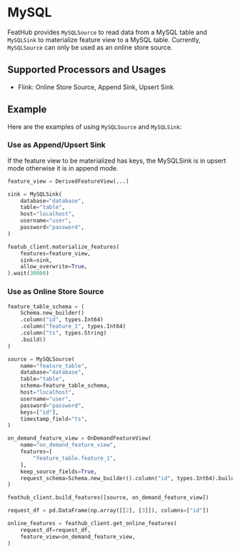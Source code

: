 # MySQL

FeatHub provides `MySQLSource` to read data from a MySQL table and `MySQLSink` to 
materialize feature view to a MySQL table. Currently, `MySQLSource` can only be used as 
an online store source.

## Supported Processors and Usages

- Flink: Online Store Source, Append Sink, Upsert Sink

## Example

Here are the examples of using `MySQLSource` and `MySQLSink`:

### Use as Append/Upsert Sink

If the feature view to be materialized has keys, the MySQLSink is in upsert mode 
otherwise it is in append mode.

```python
feature_view = DerivedFeatureView(...)

sink = MySQLSink(
    database="database",
    table="table",
    host="localhost",
    username="user",
    password="password",
)

featub_client.materialize_features(
    features=feature_view,
    sink=sink,
    allow_overwrite=True,
).wait(30000)
```

### Use as Online Store Source

```python
feature_table_schema = (
    Schema.new_builder()
    .column("id", types.Int64)
    .column("feature_1", types.Int64)
    .column("ts", types.String)
    .build()
)

source = MySQLSource(
    name="feature_table",
    database="database",
    table="table",
    schema=feature_table_schema,
    host="localhost",
    username="user",
    password="password",
    keys=["id"],
    timestamp_field="ts",
)

on_demand_feature_view = OnDemandFeatureView(
    name="on_demand_feature_view",
    features=[
        "feature_table.feature_1",
    ],
    keep_source_fields=True,
    request_schema=Schema.new_builder().column("id", types.Int64).build(),
)

feathub_client.build_features([source, on_demand_feature_view])

request_df = pd.DataFrame(np.array([[2], [3]]), columns=["id"])

online_features = feathub_client.get_online_features(
    request_df=request_df,
    feature_view=on_demand_feature_view,
)
```
